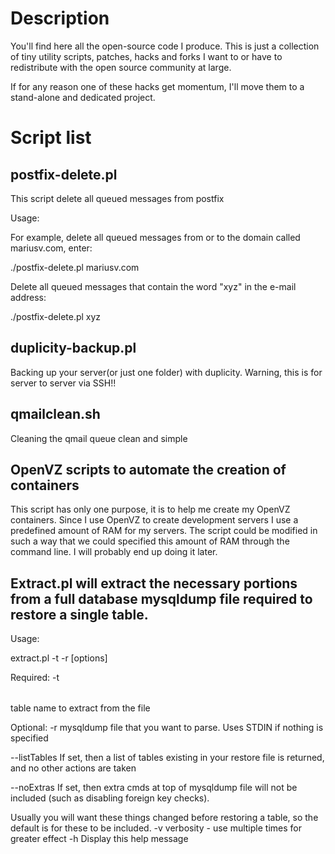Description
===========

You'll find here all the open-source code I produce. This is just a collection of tiny utility scripts, patches, hacks and forks I want to or have to redistribute with the open source community at large.

If for any reason one of these hacks get momentum, I'll move them to a stand-alone and dedicated project.


Script list
===========



postfix-delete.pl
-----------------
This script delete all queued messages from postfix

Usage:

For example, delete all queued messages from or to the domain called mariusv.com, enter:

./postfix-delete.pl mariusv.com

Delete all queued messages that contain the word "xyz" in the e-mail address:

./postfix-delete.pl xyz


duplicity-backup.pl
-------------------
Backing up your server(or just one folder) with duplicity. Warning, this is for server to server via SSH!!


qmailclean.sh
-------------------
Cleaning the qmail queue clean and simple


OpenVZ scripts to automate the creation of containers
-----------------------------------------------------
This script has only one purpose, it is to help me create my OpenVZ containers. Since I use OpenVZ to create development servers I use a predefined amount of RAM for my servers. The script could be modified in such a way that we could specified this amount of RAM through the command line. I will probably end up doing it later.


Extract.pl will extract the necessary portions from a full database mysqldump file required to restore a single table.
----------------------------------------------------------------------------------------------------------------------

Usage:

extract.pl -t <table name> -r <restore file> [options]
 
Required:
-t <table name>       table name to extract from the file
 
Optional:
-r <restore file>     mysqldump file that you want to parse. Uses STDIN if nothing is specified

--listTables          If set, then a list of tables existing in your restore file is returned, and no other actions are taken

--noExtras            If set, then extra cmds at top of mysqldump file will not be included (such as disabling foreign key checks).

Usually you will want these things changed before restoring a table, so the default is for these to be included.
-v                   verbosity - use multiple times for greater effect
-h                   Display this help message

